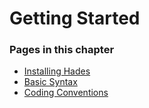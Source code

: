 # Getting Started

### Pages in this chapter

* [Installing Hades](installing-hades.md)
* [Basic Syntax](basic-syntax.md)
* [Coding Conventions](coding-conventions.md)

